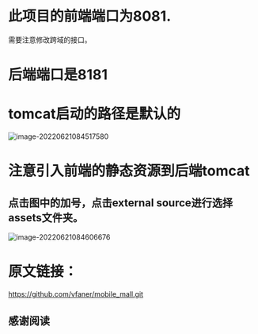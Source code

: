 # 此项目的前端端口为8081.

需要注意修改跨域的接口。



# 后端端口是8181



# tomcat启动的路径是默认的

![image-20220621084517580](C:\Users\lvq\AppData\Roaming\Typora\typora-user-images\image-20220621084517580.png)

# 注意引入前端的静态资源到后端tomcat

## 点击图中的加号，点击external source进行选择assets文件夹。

![image-20220621084606676](C:\Users\lvq\AppData\Roaming\Typora\typora-user-images\image-20220621084606676.png)

# 原文链接：

https://github.com/vfaner/mobile_mall.git

## 感谢阅读

